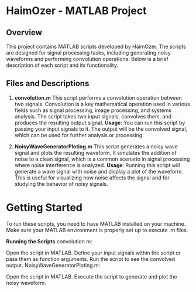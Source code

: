 # HaimOzer - MATLAB Project
## Overview
This project contains MATLAB scripts developed by HaimOzer. The scripts are designed for signal processing tasks, including generating noisy waveforms and performing convolution operations. Below is a brief description of each script and its functionality.

## Files and Descriptions
1. **convolution.m**
This script performs a convolution operation between two signals.
Convolution is a key mathematical operation used in various fields such as signal processing, image processing, and systems analysis.
The script takes two input signals, convolves them, and produces the resulting output signal.
**Usage**: You can run this script by passing your input signals to it. The output will be the convolved signal, which can be used for further analysis or processing.

2. **NoisyWaveGeneratorPloting.m**
This script generates a noisy wave signal and plots the resulting waveform.
It simulates the addition of noise to a clean signal, which is a common scenario in signal processing where noise interference is analyzed.
**Usage**: Running this script will generate a wave signal with noise and display a plot of the waveform.
This is useful for visualizing how noise affects the signal and for studying the behavior of noisy signals.

# Getting Started
To run these scripts, you need to have MATLAB installed on your machine. 
Make sure your MATLAB environment is properly set up to execute .m files.

**Running the Scripts**
convolution.m:

Open the script in MATLAB.
Define your input signals within the script or pass them as function arguments.
Run the script to see the convolved output.
NoisyWaveGeneratorPloting.m:

Open the script in MATLAB.
Execute the script to generate and plot the noisy waveform.
